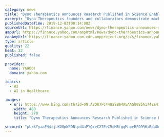 ```yaml
---
category: news
title: "Dyno Therapeutics Announces Research Published in Science Enabling Artificial Intelligence Approach to Create New AAV Capsids for Gene Therapies"
excerpt: "Dyno Therapeutics founders and collaborators demonstrate machine-guided AAV capsid engineering with the potential to transform gene therapy Dyno Therapeutics, a biotechnology company pioneering use of artificial intelligence in gene therapy, today announced a publication in the journal Science that demonstrates the power of a comprehensive ..."
publishedDateTime: 2019-12-03T00:14:00Z
sourceUrl: https://finance.yahoo.com/news/dyno-therapeutics-announces-research-published-110000347.html
ampUrl: https://finance.yahoo.com/amphtml/news/dyno-therapeutics-announces-research-published-110000347.html
cdnAmpUrl: https://finance-yahoo-com.cdn.ampproject.org/c/s/finance.yahoo.com/amphtml/news/dyno-therapeutics-announces-research-published-110000347.html
type: article
quality: 22
heat: 22
published: false

provider:
  name: YAHOO!
  domain: yahoo.com

topics:
  - AI
  - AI in Healthcare

images:
  - url: https://www.bing.com/th?id=ON.A7D07FC44822B64A5AA586B5A1742E47
    width: 480
    height: 270
    title: "Dyno Therapeutics Announces Research Published in Science Enabling Artificial Intelligence Approach to Create New AAV Capsids for Gene Therapies"

secured: "pLrkYyaaFN4ijLKG8pWPD8tpd4aPYQxeC27FeC5cM5fgqMapeRFO996iBduGquItgrbBUtdWKCV7YYWTYa48G5uB5Cnmy6e1dgh4+yC/hsaTZl9KAX9/U9nkXQc5O187S7X66Ilqjyku95Zu87qBkxSh8xB3noq7VXZ6/AYcC1A6r8zNeCS+KjrEt2NccdBdu7LpyBDt7mq/2X0R6GT95/omUR5zr+cMdgbWCSMuaFQd342SCPPzoGsKUORWX8/Z5BfrjcmpUvSYBXhziGNYMg==;gurbw6umUjOxHMwUuUPAHw=="
---
```


